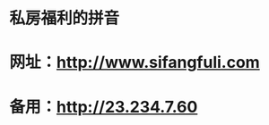 # 私房福利的拼音
# 网址：<a href="http://www.sifangfuli.com/" rel="nofollow">http://www.sifangfuli.com</a>
# 备用：<a href="http://23.234.7.60/" rel="nofollow">http://23.234.7.60</a>
